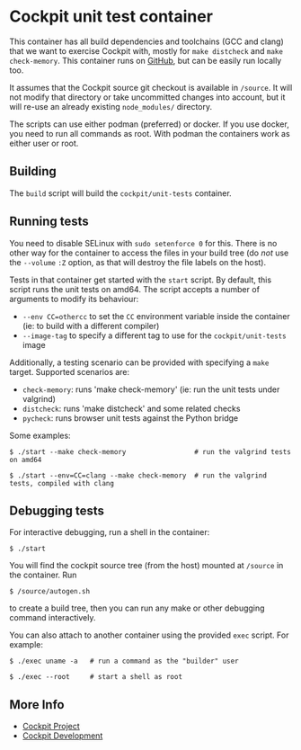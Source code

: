 # Cockpit unit test container

This container has all build dependencies and toolchains (GCC and clang) that we
want to exercise Cockpit with, mostly for `make distcheck` and `make check-memory`.
This container runs on [GitHub](.github/workflows/unit-tests.yml), but can be easily
run locally too.

It assumes that the Cockpit source git checkout is available in `/source`. It
will not modify that directory or take uncommitted changes into account, but it
will re-use an already existing `node_modules/` directory.

The scripts can use either podman (preferred) or docker. If you use docker, you
need to run all commands as root. With podman the containers work as either user
or root.

## Building

The `build` script will build the `cockpit/unit-tests` container.

## Running tests

You need to disable SELinux with `sudo setenforce 0` for this. There is no
other way for the container to access the files in your build tree (do *not*
use the `--volume` `:Z` option, as that will destroy the file labels on the
host).

Tests in that container get started with the `start` script.  By default, this
script runs the unit tests on amd64.  The script accepts a number of arguments
to modify its behaviour:

 - `--env CC=othercc` to set the `CC` environment variable inside the container (ie:
   to build with a different compiler)
 - `--image-tag` to specify a different tag to use for the `cockpit/unit-tests` image

Additionally, a testing scenario can be provided with specifying a `make` target.
Supported scenarios are:

 - `check-memory`: runs 'make check-memory' (ie: run the unit tests under valgrind)
 - `distcheck`: runs 'make distcheck' and some related checks
 - `pycheck`: runs browser unit tests against the Python bridge

Some examples:

    $ ./start --make check-memory                 # run the valgrind tests on amd64

    $ ./start --env=CC=clang --make check-memory  # run the valgrind tests, compiled with clang

## Debugging tests

For interactive debugging, run a shell in the container:

    $ ./start

You will find the cockpit source tree (from the host) mounted at `/source` in
the container. Run

    $ /source/autogen.sh

to create a build tree, then you can run any make or other debugging command
interactively.

You can also attach to another container using the provided `exec` script.  For example:

    $ ./exec uname -a   # run a command as the "builder" user

    $ ./exec --root     # start a shell as root

## More Info

 * [Cockpit Project](https://cockpit-project.org)
 * [Cockpit Development](https://github.com/cockpit-project/cockpit)
